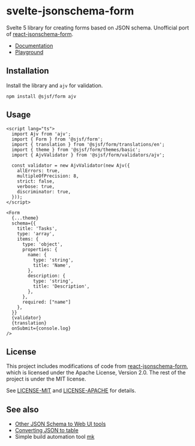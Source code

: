 # svelte-jsonschema-form

Svelte 5 library for creating forms based on JSON schema.
Unofficial port of [react-jsonschema-form](https://github.com/rjsf-team/react-jsonschema-form).

- [Documentation](https://x0k.github.io/svelte-jsonschema-form/)
- [Playground](https://x0k.github.io/svelte-jsonschema-form/playground/)

## Installation

Install the library and `ajv` for validation.

```shell
npm install @sjsf/form ajv
```

## Usage

```svelte
<script lang="ts">
  import Ajv from 'ajv';
  import { Form } from '@sjsf/form';
  import { translation } from '@sjsf/form/translations/en';
  import { theme } from '@sjsf/form/themes/basic';
  import { AjvValidator } from '@sjsf/form/validators/ajv';

  const validator = new AjvValidator(new Ajv({
    allErrors: true,
    multipleOfPrecision: 8,
    strict: false,
    verbose: true,
    discriminator: true,
  }));
</script>

<Form
  {...theme}
  schema={{
    title: 'Tasks',
    type: 'array',
    items: {
      type: 'object',
      properties: {
        name: {
          type: 'string',
          title: 'Name',
        },
        description: {
          type: 'string',
          title: 'Description',
        },
      },
      required: ["name"]
    },
  }}
  {validator}
  {translation}
  onSubmit={console.log}
/>
```

## License

This project includes modifications of code from [react-jsonschema-form](https://github.com/rjsf-team/react-jsonschema-form), which is licensed under the Apache License, Version 2.0.
The rest of the project is under the MIT license.

See [LICENSE-MIT](LICENSE-MIT) and [LICENSE-APACHE](LICENSE-APACHE) for details.

## See also

- [Other JSON Schema to Web UI tools](https://json-schema.org/tools?query=&sortBy=name&sortOrder=ascending&groupBy=toolingTypes&licenses=&languages=&drafts=&toolingTypes=schema-to-web-UI)
- [Converting JSON to table](https://github.com/x0k/json-to-table)
- Simple build automation tool [mk](https://github.com/x0k/mk)
